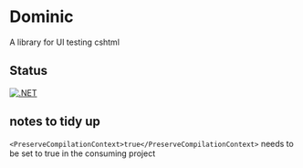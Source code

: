 # Dominic
A library for UI testing cshtml

## Status
[![.NET](https://github.com/springerBuck/DOMinic/actions/workflows/dotnet.yml/badge.svg)](https://github.com/springerBuck/DOMinic/actions/workflows/dotnet.yml)

## notes to tidy up
`<PreserveCompilationContext>true</PreserveCompilationContext>` needs to be set to true in the consuming project
